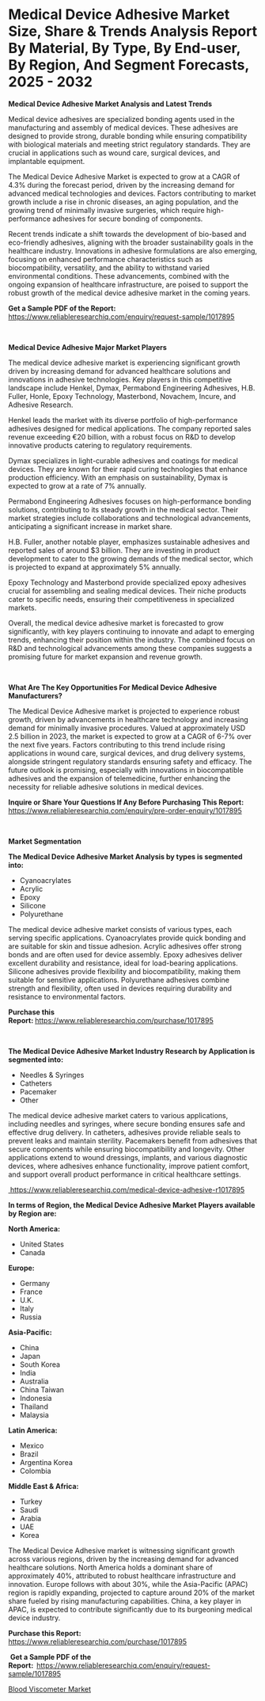 <p><h1>Medical Device Adhesive Market Size, Share & Trends Analysis Report By Material, By Type, By End-user, By Region, And Segment Forecasts, 2025 - 2032</h1></p><p><strong>Medical Device Adhesive Market Analysis and Latest Trends</strong></p>
<p><p>Medical device adhesives are specialized bonding agents used in the manufacturing and assembly of medical devices. These adhesives are designed to provide strong, durable bonding while ensuring compatibility with biological materials and meeting strict regulatory standards. They are crucial in applications such as wound care, surgical devices, and implantable equipment.</p><p>The Medical Device Adhesive Market is expected to grow at a CAGR of 4.3% during the forecast period, driven by the increasing demand for advanced medical technologies and devices. Factors contributing to market growth include a rise in chronic diseases, an aging population, and the growing trend of minimally invasive surgeries, which require high-performance adhesives for secure bonding of components. </p><p>Recent trends indicate a shift towards the development of bio-based and eco-friendly adhesives, aligning with the broader sustainability goals in the healthcare industry. Innovations in adhesive formulations are also emerging, focusing on enhanced performance characteristics such as biocompatibility, versatility, and the ability to withstand varied environmental conditions. These advancements, combined with the ongoing expansion of healthcare infrastructure, are poised to support the robust growth of the medical device adhesive market in the coming years.</p></p>
<p><strong>Get a Sample PDF of the Report:&nbsp;</strong> <a href="https://www.reliableresearchiq.com/enquiry/request-sample/1017895?utm_campaign=3260&utm_medium=2&utm_source=Github&utm_content=ia&utm_term=04032025&utm_id=medical-device-adhesive">https://www.reliableresearchiq.com/enquiry/request-sample/1017895</a></p>
<p>&nbsp;</p>
<p><strong>Medical Device Adhesive Major Market Players</strong></p>
<p><p>The medical device adhesive market is experiencing significant growth driven by increasing demand for advanced healthcare solutions and innovations in adhesive technologies. Key players in this competitive landscape include Henkel, Dymax, Permabond Engineering Adhesives, H.B. Fuller, Honle, Epoxy Technology, Masterbond, Novachem, Incure, and Adhesive Research.</p><p>Henkel leads the market with its diverse portfolio of high-performance adhesives designed for medical applications. The company reported sales revenue exceeding €20 billion, with a robust focus on R&D to develop innovative products catering to regulatory requirements.</p><p>Dymax specializes in light-curable adhesives and coatings for medical devices. They are known for their rapid curing technologies that enhance production efficiency. With an emphasis on sustainability, Dymax is expected to grow at a rate of 7% annually.</p><p>Permabond Engineering Adhesives focuses on high-performance bonding solutions, contributing to its steady growth in the medical sector. Their market strategies include collaborations and technological advancements, anticipating a significant increase in market share.</p><p>H.B. Fuller, another notable player, emphasizes sustainable adhesives and reported sales of around $3 billion. They are investing in product development to cater to the growing demands of the medical sector, which is projected to expand at approximately 5% annually.</p><p>Epoxy Technology and Masterbond provide specialized epoxy adhesives crucial for assembling and sealing medical devices. Their niche products cater to specific needs, ensuring their competitiveness in specialized markets.</p><p>Overall, the medical device adhesive market is forecasted to grow significantly, with key players continuing to innovate and adapt to emerging trends, enhancing their position within the industry. The combined focus on R&D and technological advancements among these companies suggests a promising future for market expansion and revenue growth.</p></p>
<p>&nbsp;</p>
<p><strong>What Are The Key Opportunities For Medical Device Adhesive Manufacturers?</strong></p>
<p><p>The Medical Device Adhesive market is projected to experience robust growth, driven by advancements in healthcare technology and increasing demand for minimally invasive procedures. Valued at approximately USD 2.5 billion in 2023, the market is expected to grow at a CAGR of 6-7% over the next five years. Factors contributing to this trend include rising applications in wound care, surgical devices, and drug delivery systems, alongside stringent regulatory standards ensuring safety and efficacy. The future outlook is promising, especially with innovations in biocompatible adhesives and the expansion of telemedicine, further enhancing the necessity for reliable adhesive solutions in medical devices.</p></p>
<p><strong>Inquire or Share Your Questions If Any Before Purchasing This Report:</strong> <a href="https://www.reliableresearchiq.com/enquiry/pre-order-enquiry/1017895?utm_campaign=3260&utm_medium=2&utm_source=Github&utm_content=ia&utm_term=04032025&utm_id=medical-device-adhesive">https://www.reliableresearchiq.com/enquiry/pre-order-enquiry/1017895</a></p>
<p>&nbsp;</p>
<p><strong>Market Segmentation</strong></p>
<p><strong>The Medical Device Adhesive Market Analysis by types is segmented into:</strong></p>
<p><ul><li>Cyanoacrylates</li><li>Acrylic</li><li>Epoxy</li><li>Silicone</li><li>Polyurethane</li></ul></p>
<p><p>The medical device adhesive market consists of various types, each serving specific applications. Cyanoacrylates provide quick bonding and are suitable for skin and tissue adhesion. Acrylic adhesives offer strong bonds and are often used for device assembly. Epoxy adhesives deliver excellent durability and resistance, ideal for load-bearing applications. Silicone adhesives provide flexibility and biocompatibility, making them suitable for sensitive applications. Polyurethane adhesives combine strength and flexibility, often used in devices requiring durability and resistance to environmental factors.</p></p>
<p><strong>Purchase this Report:&nbsp;</strong><a href="https://www.reliableresearchiq.com/purchase/1017895?utm_campaign=3260&utm_medium=2&utm_source=Github&utm_content=ia&utm_term=04032025&utm_id=medical-device-adhesive">https://www.reliableresearchiq.com/purchase/1017895</a></p>
<p>&nbsp;</p>
<p><strong>The Medical Device Adhesive Market Industry Research by Application is segmented into:</strong></p>
<p><ul><li>Needles & Syringes</li><li>Catheters</li><li>Pacemaker</li><li>Other</li></ul></p>
<p><p>The medical device adhesive market caters to various applications, including needles and syringes, where secure bonding ensures safe and effective drug delivery. In catheters, adhesives provide reliable seals to prevent leaks and maintain sterility. Pacemakers benefit from adhesives that secure components while ensuring biocompatibility and longevity. Other applications extend to wound dressings, implants, and various diagnostic devices, where adhesives enhance functionality, improve patient comfort, and support overall product performance in critical healthcare settings.</p></p>
<p><a href="https://www.reliableresearchiq.com/medical-device-adhesive-r1017895?utm_campaign=3260&utm_medium=2&utm_source=Github&utm_content=ia&utm_term=04032025&utm_id=medical-device-adhesive">&nbsp;https://www.reliableresearchiq.com/medical-device-adhesive-r1017895</a></p>
<p><strong>In terms of Region, the Medical Device Adhesive Market Players available by Region are:</strong></p>
<p>
    <p> <strong> North America: </strong>
        <ul>
            <li>United States</li>
            <li>Canada</li>
        </ul>
        </p> 
    <p> <strong> Europe: </strong>
        <ul>
            <li>Germany</li>
            <li>France</li>
            <li>U.K.</li>
            <li>Italy</li>
            <li>Russia</li>
        </ul>
        </p> 
    <p> <strong> Asia-Pacific: </strong>
        <ul>
            <li>China</li>
            <li>Japan</li>
            <li>South Korea</li>
            <li>India</li>
            <li>Australia</li>
            <li>China Taiwan</li>
            <li>Indonesia</li>
            <li>Thailand</li>
            <li>Malaysia</li>
        </ul>
        </p> 
    <p> <strong> Latin America: </strong>
        <ul>
            <li>Mexico</li>
            <li>Brazil</li>
            <li>Argentina Korea</li>
            <li>Colombia</li>
        </ul>
        </p> 
    <p> <strong> Middle East & Africa: </strong>
        <ul>
            <li>Turkey</li>
            <li>Saudi</li>
            <li>Arabia</li>
            <li>UAE</li>
            <li>Korea</li>
        </ul>
    </p>
    </p>
<p><p>The Medical Device Adhesive market is witnessing significant growth across various regions, driven by the increasing demand for advanced healthcare solutions. North America holds a dominant share of approximately 40%, attributed to robust healthcare infrastructure and innovation. Europe follows with about 30%, while the Asia-Pacific (APAC) region is rapidly expanding, projected to capture around 20% of the market share fueled by rising manufacturing capabilities. China, a key player in APAC, is expected to contribute significantly due to its burgeoning medical device industry.</p></p>
<p><strong>Purchase this Report: </strong><a href="https://www.reliableresearchiq.com/purchase/1017895?utm_campaign=3260&utm_medium=2&utm_source=Github&utm_content=ia&utm_term=04032025&utm_id=medical-device-adhesive">https://www.reliableresearchiq.com/purchase/1017895</a></p>
<p>&nbsp;<strong>Get a Sample PDF of the Report:&nbsp;&nbsp;</strong><a href="https://www.reliableresearchiq.com/enquiry/request-sample/1017895?utm_campaign=3260&utm_medium=2&utm_source=Github&utm_content=ia&utm_term=04032025&utm_id=medical-device-adhesive">https://www.reliableresearchiq.com/enquiry/request-sample/1017895</a></p>
<p><strong></strong></p>
<p><p><a href="https://github.com/plawragarile/Market-Research-Report-List-1/blob/main/blood-viscometer-market.md?utm_campaign=3260&utm_medium=2&utm_source=Github&utm_content=ia&utm_term=04032025&utm_id=medical-device-adhesive">Blood Viscometer Market</a></p></p>